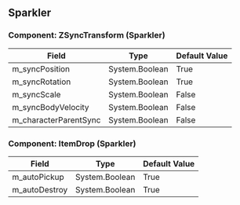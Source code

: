 ## Sparkler

### Component: ZSyncTransform (Sparkler)

|Field|Type|Default Value|
|-----|----|-------------|
|m_syncPosition|System.Boolean|True|
|m_syncRotation|System.Boolean|True|
|m_syncScale|System.Boolean|False|
|m_syncBodyVelocity|System.Boolean|False|
|m_characterParentSync|System.Boolean|False|

### Component: ItemDrop (Sparkler)

|Field|Type|Default Value|
|-----|----|-------------|
|m_autoPickup|System.Boolean|True|
|m_autoDestroy|System.Boolean|True|


